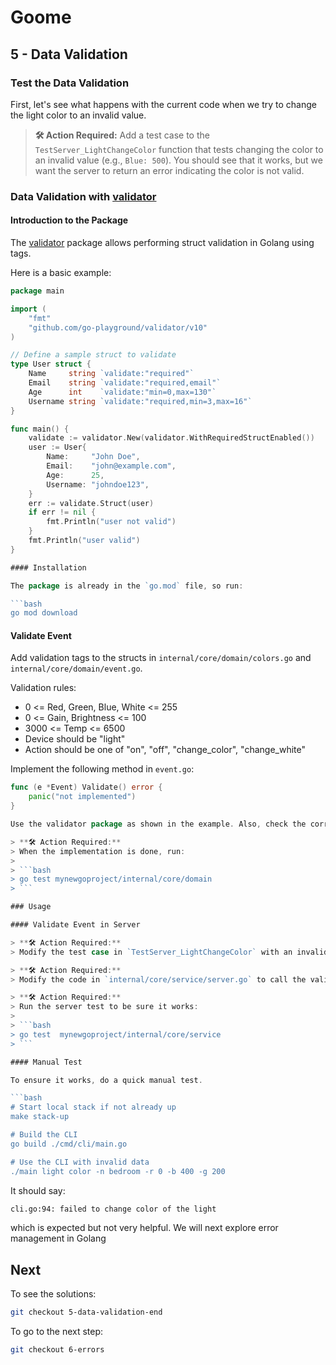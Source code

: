 # Goome

## 5 - Data Validation

### Test the Data Validation

First, let's see what happens with the current code when we try to change the light color to an invalid value.

> **🛠️ Action Required:**
> Add a test case to the `TestServer_LightChangeColor` function that tests changing the color to an invalid value (e.g., `Blue: 500`). You should see that it works, but we want the server to return an error indicating the color is not valid.

### Data Validation with [validator](https://github.com/go-playground/validator)

#### Introduction to the Package

The [validator](https://github.com/go-playground/validator) package allows performing struct validation in Golang using tags.

Here is a basic example:

```go
package main

import (
	"fmt"
	"github.com/go-playground/validator/v10"
)

// Define a sample struct to validate
type User struct {
	Name     string `validate:"required"`
	Email    string `validate:"required,email"`
	Age      int    `validate:"min=0,max=130"`
	Username string `validate:"required,min=3,max=16"`
}

func main() {
	validate := validator.New(validator.WithRequiredStructEnabled())
	user := User{
		Name:     "John Doe",
		Email:    "john@example.com",
		Age:      25,
		Username: "johndoe123",
	}
	err := validate.Struct(user)
	if err != nil {
		fmt.Println("user not valid")
	}
	fmt.Println("user valid")
}

#### Installation

The package is already in the `go.mod` file, so run:

```bash
go mod download
```

#### Validate Event

Add validation tags to the structs in `internal/core/domain/colors.go` and `internal/core/domain/event.go`.

Validation rules:

- 0 <= Red, Green, Blue, White <= 255
- 0 <= Gain, Brightness <= 100
- 3000 <= Temp <= 6500
- Device should be "light"
- Action should be one of "on", "off", "change_color", "change_white"

Implement the following method in `event.go`:

```go
func (e *Event) Validate() error {
	panic("not implemented")
}

Use the validator package as shown in the example. Also, check the correct args for each action.

> **🛠️ Action Required:**
> When the implementation is done, run:
>
> ```bash
> go test mynewgoproject/internal/core/domain
> ```

### Usage

#### Validate Event in Server

> **🛠️ Action Required:**
> Modify the test case in `TestServer_LightChangeColor` with an invalid Blue value, set `wantErr` to true, and remove the mock's expected call. You should see an error when running the test.

> **🛠️ Action Required:**
> Modify the code in `internal/core/service/server.go` to call the validate method of the Event struct and pass the test.

> **🛠️ Action Required:**
> Run the server test to be sure it works:
>
> ```bash
> go test  mynewgoproject/internal/core/service 
> ```

#### Manual Test

To ensure it works, do a quick manual test.

```bash
# Start local stack if not already up
make stack-up

# Build the CLI
go build ./cmd/cli/main.go

# Use the CLI with invalid data
./main light color -n bedroom -r 0 -b 400 -g 200
```

It should say:

```bash
cli.go:94: failed to change color of the light
```

which is expected but not very helpful. We will next explore error management in Golang

## Next

To see the solutions:

```bash
git checkout 5-data-validation-end
```

To go to the next step:

```bash
git checkout 6-errors
```
